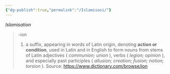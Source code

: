 ```yaml
---
{"dg-publish":true,"permalink":"/Islamisasi/"}
---
```


*Islamisation*

> -ion
> 1. a suffix, appearing in words of Latin origin, denoting **action or condition**, used in Latin and in English to form nouns from stems of Latin adjectives ( _communion; union_ ), verbs ( _legion; opinion_ ), and especially past participles ( _allusion; creation; fusion; notion; torsion_ ).
> Source: https://www.dictionary.com/browse/ion
